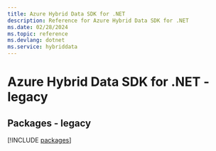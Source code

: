 ```yaml
---
title: Azure Hybrid Data SDK for .NET
description: Reference for Azure Hybrid Data SDK for .NET
ms.date: 02/28/2024
ms.topic: reference
ms.devlang: dotnet
ms.service: hybriddata
---
```

# Azure Hybrid Data SDK for .NET - legacy
## Packages - legacy
[!INCLUDE [packages](hybrid-data-index.md)]